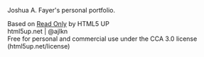 Joshua A. Fayer's personal portfolio.


Based on [Read Only](https://html5up.net/read-only) by HTML5 UP  
html5up.net | @ajlkn  
Free for personal and commercial use under the CCA 3.0 license (html5up.net/license)
